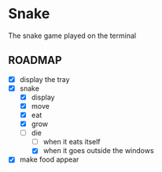# Snake
The snake game played on the terminal

## ROADMAP
- [x] display the tray
- [x] snake
  - [x] display
  - [x] move
  - [x] eat
  - [x] grow
  - [ ] die
    - [ ] when it eats itself
    - [x] when it goes outside the windows
- [x] make food appear